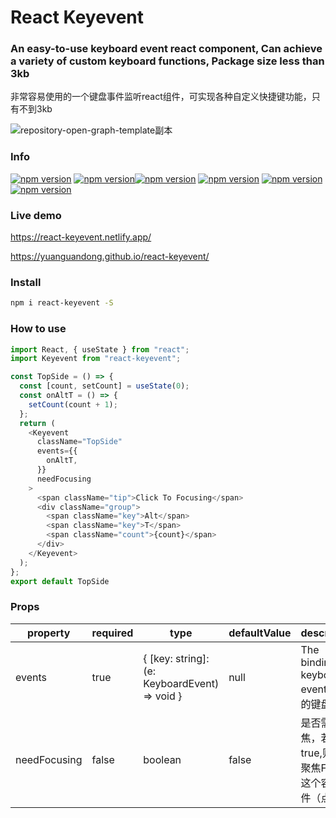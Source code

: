 # React Keyevent
### An easy-to-use keyboard event react component, Can achieve a variety of custom keyboard functions, Package size less than 3kb
非常容易使用的一个键盘事件监听react组件，可实现各种自定义快捷键功能，只有不到3kb

![repository-open-graph-template副本](https://user-images.githubusercontent.com/13197560/125153789-c44b4080-e188-11eb-829e-307a738ad92b.png)


### Info
[![npm version](https://badge.fury.io/js/react-keyevent.svg)](#) [![npm version](https://img.shields.io/badge/react-%3E16-green)](#)[![npm version](	https://img.shields.io/github/issues/yuanguandong/react-keyevent)](#) [![npm version](	https://img.shields.io/github/forks/yuanguandong/react-keyevent)](#) [![npm version](https://img.shields.io/github/license/yuanguandong/react-keyevent)](#) 
[![npm version](	https://img.shields.io/github/stars/yuanguandong/react-keyevent)](#)




### Live demo
https://react-keyevent.netlify.app/ 

https://yuanguandong.github.io/react-keyevent/

### Install
```bash
npm i react-keyevent -S
```

### How to use
```js
import React, { useState } from "react";
import Keyevent from "react-keyevent";

const TopSide = () => {
  const [count, setCount] = useState(0);
  const onAltT = () => {
    setCount(count + 1);
  };
  return (
    <Keyevent
      className="TopSide"
      events={{
        onAltT,
      }}
      needFocusing
    >
      <span className="tip">Click To Focusing</span>
      <div className="group">
        <span className="key">Alt</span>
        <span className="key">T</span>
        <span className="count">{count}</span>
      </div>
    </Keyevent>
  );
};
export default TopSide
```

### Props

| property     | required | type                                          | defaultValue | description                                                  |
| ------------ | -------- | --------------------------------------------- | ------------ | ------------------------------------------------------------ |
| events       | true     | { [key: string]: (e: KeyboardEvent) => void } | null         | The binding keyboard events 绑定的键盘事件                                               |
| needFocusing | false    | boolean                                       | false        | 是否需要聚焦，若值为true,则需要聚焦Focus这个容器组件（点击） |
